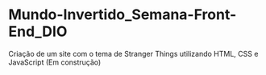 # Mundo-Invertido_Semana-Front-End_DIO
Criação de um site com o tema de Stranger Things utilizando HTML, CSS e JavaScript (Em construção)

